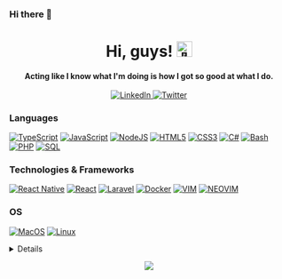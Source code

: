### Hi there 👋

<!--
**YassineGherbi/YassineGherbi** is a ✨ _special_ ✨ repository because its `README.md` (this file) appears on your GitHub profile.

Here are some ideas to get you started:

- 🔭 I’m currently working on ...
- 🌱 I’m currently learning ...
- 👯 I’m looking to collaborate on ...
- 🤔 I’m looking for help with ...
- 💬 Ask me about ...
- 📫 How to reach me: ...
- 😄 Pronouns: ...
- ⚡ Fun fact: ...
-->


<h1 align="center">Hi, guys! <img src="https://github.com/wervlad/wervlad/assets/24524555/766d336d-b87d-44ba-807c-c51de2bc6b4d" width="28px" alt="👋"></h1>

<p align="center">
    <b>Acting like I know what I'm doing is how I got so good at what I do.</b><br><br>
    <a href="https://www.linkedin.com/in/yassinegherbi" title="LinkedIn Yassine Gherbi">
        <img src="https://img.shields.io/badge/LinkedIn-blue?style=flat-square&logo=linkedin" alt="LinkedIn">
    </a>
    <a href="[https://twitter.com/YG_dev](https://twitter.com/YG_dev)" title="Twitter Yassine Gherbi">
        <img src="https://img.shields.io/badge/Twitter-blue?style=flat-square&logo=twitter" alt="Twitter">
    </a>
</p>

### Languages
[![TypeScript](https://img.shields.io/badge/typescript-black?style=for-the-badge&logo=typescript)](https://github.com/YassineGherbi)
[![JavaScript](https://img.shields.io/badge/javascript-black?style=for-the-badge&logo=javascript)](https://github.com/YassineGherbi)
[![NodeJS](https://img.shields.io/badge/node-black?style=for-the-badge&logo=nodedotjs)](https://github.com/YassineGherbi)
[![HTML5](https://img.shields.io/badge/html5-black?style=for-the-badge&logo=html5)](https://github.com/YassineGherbi)
[![CSS3](https://img.shields.io/badge/css3-black?style=for-the-badge&logo=css3)](https://github.com/YassineGherbi)
[![C#](https://img.shields.io/badge/c%23-black?style=for-the-badge&logo=csharp)](https://github.com/YassineGherbi)
[![Bash](https://img.shields.io/badge/bash-black?style=for-the-badge&logo=gnu-bash&logoColor=white)](https://github.com/YassineGherbi)
[![PHP](https://img.shields.io/badge/php-black?style=for-the-badge&logo=php)](https://github.com/YassineGherbi)
[![SQL](https://img.shields.io/badge/sql-black?style=for-the-badge&logo=mysql)](https://github.com/YassineGherbi)

### Technologies & Frameworks
[![React Native](https://img.shields.io/badge/react%20native-black?style=for-the-badge&logo=react)](https://github.com/YassineGherbi)
[![React](https://img.shields.io/badge/react-black?style=for-the-badge&logo=react)](https://github.com/YassineGherbi)
[![Laravel](https://img.shields.io/badge/laravel-black?style=for-the-badge&logo=laravel)](https://github.com/YassineGherbi)
[![Docker](https://img.shields.io/badge/docker-black?style=for-the-badge&logo=docker)](https://github.com/YassineGherbi)
[![VIM](https://img.shields.io/badge/vim-black?style=for-the-badge&logo=vim)](https://github.com/YassineGherbi)
[![NEOVIM](https://img.shields.io/badge/neovim-black?style=for-the-badge&logo=neovim)](https://github.com/YassineGherbi)

### OS
[![MacOS](https://img.shields.io/badge/MacOS-black?style=for-the-badge&logo=apple)](https://github.com/YassineGherbi)
[![Linux](https://img.shields.io/badge/linux-black?style=for-the-badge&logo=Linux)](https://github.com/YassineGherbi)

<details>
<p align="center">
  <a href="https://github.com/YassineGherbi">
    <img src="http://github-profile-summary-cards.vercel.app/api/cards/profile-details?username=YassineGherbi&theme=transparent" />
  </a>
  <a href="https://github.com/YassineGherbi">
    <img src="https://github-readme-streak-stats.herokuapp.com/?user=YassineGherbi&hide_border=true&card_width=338&theme=transparent" />
  </a>
  <a href="https://github.com/YassineGherbi">
    <img src="http://github-profile-summary-cards.vercel.app/api/cards/stats?username=YassineGherbi&theme=transparent" />
  </a>
  <a href="https://github.com/YassineGherbi">
    <img src="https://github-readme-stats.vercel.app/api/top-langs/?username=YassineGherbi&langs_count=10&exclude_repo=&hide=&card_width=699&hide_border=true&theme=transparent" />
  </a>
</p>
</details>

<p align="center">
  <a href="https://github.com/YassineGherbi">
    <img src="https://komarev.com/ghpvc/?username=YassineGherbi&color=blue&style=flat)" />
  </a>
</p>

